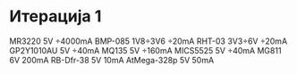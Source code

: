 
Итерација 1
===========

MR3220      5V          ÷4000mA
BMP-085     1V8÷3V6     ÷20mA
RHT-03      3V3÷6V      ÷20mA
GP2Y1010AU  5V          ÷40mA
MQ135       5V          ÷160mA
MICS5525    5V          ÷40mA
MG811       6V          200mA
RB-Dfr-38   5V          10mA
AtMega-328p 5V          50mA

